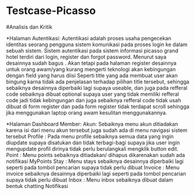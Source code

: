 # Testcase-Picasso

#Analisis dan Kritik

*Halaman Autentikasi: 
Autentikasi adalah proses usaha pengecekan identitas seorang pengguna sistem komunikasi pada proses login ke dalam sebuah sistem. Sistem autentikasi pada sistem informasi picasso grand hotel terdiri dari login, register dan forgot password. Menurut saya desainnya sudah bagus . Akan tetapi pada halaman register desainnya untuk orang awam/yang kurang mengerti teknologi akan kebingungan dengan field yang harus diisi Seperti title yang ada membuat user akan bingung karna tidak ada penjelasan terhadap pilihan title tersebut, sehingga sebaiknya desainnya diperbaiki lagi supaya useable, dan juga pada refferal code sebaiknya dibuat optional supaya user yang tidak memiliki refferal code jadi tidak kebingungan dan juga sebaiknya refferal code tidak usah dibuat di form register dan pada form register tidak terdapat scroll sehingga jika menggunakan laptop orang awam kesulitan menggunakannya. 


*Halaman Dashboard Member:
Akun: Sebaiknya menu akun ditiadakan karena isi dari menu akun tersebut juga sudah ada di menu navigasi sistem tersebut
Profile : Pada menu profile sebaiknya semua data yang ingin diupdate supaya disatukan dan tidak terbagi-bagi supaya jika user ingin mengupdate profil dirinya tidak perlu berulangkali mengklik button edit.
Point : Menu points sebaiknya ditiadakan/ dihapus dikarenakan sudah ada notifikasi MyPoints
Stay : Menu stays sebaiknya desainnya diperbaiki lagi seperti pada tombol pencarian supaya tidak perlu dibuat
Invoice : Menu invoice sebaiknya desainnya diperbaiki lagi seperti pada tombol pencarian supaya tidak perlu dibuat
Inbox : Menu inbox sebaiknya dibuat dalam bentuk chatting
Notifikasi


